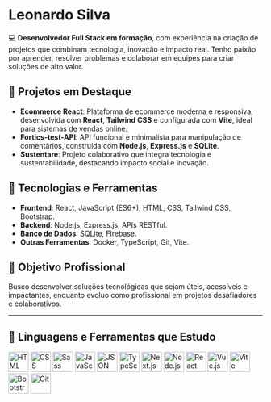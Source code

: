 # Leonardo Silva

💻 **Desenvolvedor Full Stack em formação**, com experiência na criação de projetos que combinam tecnologia, inovação e impacto real. Tenho paixão por aprender, resolver problemas e colaborar em equipes para criar soluções de alto valor.

## 🌟 **Projetos em Destaque**
- **Ecommerce React**: Plataforma de ecommerce moderna e responsiva, desenvolvida com **React**, **Tailwind CSS** e configurada com **Vite**, ideal para sistemas de vendas online.
- **Fortics-test-API**: API funcional e minimalista para manipulação de comentários, construída com **Node.js**, **Express.js** e **SQLite**.
- **Sustentare**: Projeto colaborativo que integra tecnologia e sustentabilidade, destacando impacto social e inovação.

## 🚀 **Tecnologias e Ferramentas**
- **Frontend**: React, JavaScript (ES6+), HTML, CSS, Tailwind CSS, Bootstrap.
- **Backend**: Node.js, Express.js, APIs RESTful.
- **Banco de Dados**: SQLite, Firebase.
- **Outras Ferramentas**: Docker, TypeScript, Git, Vite.

## 🌱 **Objetivo Profissional**
Busco desenvolver soluções tecnológicas que sejam úteis, acessíveis e impactantes, enquanto evoluo como profissional em projetos desafiadores e colaborativos.

---

## 🚀 Linguagens e Ferramentas que Estudo

<p align="left">
  <img src="https://cdn.jsdelivr.net/gh/devicons/devicon/icons/html5/html5-original.svg" alt="HTML" width="40" height="40"/>
  <img src="https://cdn.jsdelivr.net/gh/devicons/devicon/icons/css3/css3-original.svg" alt="CSS" width="40" height="40"/>
  <img src="https://cdn.jsdelivr.net/gh/devicons/devicon/icons/sass/sass-original.svg" alt="Sass" width="40" height="40"/>
  <img src="https://cdn.jsdelivr.net/gh/devicons/devicon/icons/javascript/javascript-original.svg" alt="JavaScript" width="40" height="40"/>
  <img src="https://cdn.jsdelivr.net/gh/devicons/devicon/icons/json/json-original.svg" alt="JSON" width="40" height="40"/>
  <img src="https://cdn.jsdelivr.net/gh/devicons/devicon/icons/typescript/typescript-original.svg" alt="TypeScript" width="40" height="40"/>
  <img src="https://cdn.jsdelivr.net/gh/devicons/devicon/icons/nextjs/nextjs-original.svg" alt="Next.js" width="40" height="40"/>
  <img src="https://cdn.jsdelivr.net/gh/devicons/devicon/icons/nodejs/nodejs-original.svg" alt="Node.js" width="40" height="40"/>
  <img src="https://cdn.jsdelivr.net/gh/devicons/devicon/icons/react/react-original.svg" alt="React" width="40" height="40"/>
  <img src="https://cdn.jsdelivr.net/gh/devicons/devicon/icons/vuejs/vuejs-original.svg" alt="Vue.js" width="40" height="40"/>
  <img src="https://cdn.jsdelivr.net/gh/devicons/devicon/icons/vite/vite-original.svg" alt="Vite" width="40" height="40"/>
  <img src="https://cdn.jsdelivr.net/gh/devicons/devicon/icons/bootstrap/bootstrap-original.svg" alt="Bootstrap" width="40" height="40"/>
  <img src="https://cdn.jsdelivr.net/gh/devicons/devicon/icons/git/git-original.svg" alt="Git" width="40" height="40"/>
</p>


